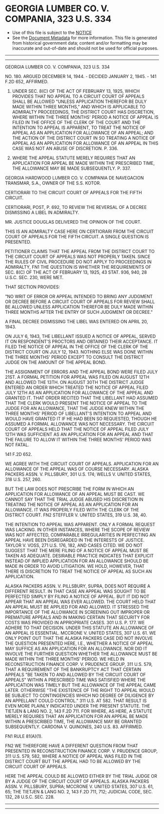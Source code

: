 ---
---

# GEORGIA LUMBER CO. V. COMPANIA, 323 U.S. 334

* Use of this file is subject to the [NOTICE](https://github.com/publicdocs/notice/blob/master/NOTICE)
* See the [Document Metadata](../../../) for more information.
  This file is generated from historical government data; content and/or formatting may be inaccurate and out-of-date and should not be used for official purposes.

----------
----------

GEORGIA LUMBER CO. V. COMPANIA, 323 U.S. 334

NO. 180.  ARGUED DECEMBER 14, 1944.  - DECIDED JANUARY 2, 1945.  - 141 F.2D 652, AFFIRMED.

1.  UNDER SEC. 8(C) OF THE ACT OF FEBRUARY 13, 1925, WHICH PROVIDES THAT NO APPEAL TO A CIRCUIT COURT OF APPEALS SHALL BE ALLOWED "UNLESS APPLICATION THEREFOR BE DULY MADE WITHIN THREE MONTHS," AND WHICH IS APPLICABLE TO ADMIRALTY PROCEEDINGS, THE DISTRICT COURT HAS DISCRETION, WHERE WITHIN THE THREE MONTHS' PERIOD A NOTICE OF APPEAL IS FILED IN THE OFFICE OF THE CLERK OF THE COURT AND THE INTENTION TO APPEAL IS APPARENT, TO TREAT THE NOTICE OF APPEAL AS AN APPLICATION FOR ALLOWANCE OF AN APPEAL; AND THE ACTION OF THE DISTRICT COURT IN SO TREATING A NOTICE OF APPEAL AS AN APPLICATION FOR ALLOWANCE OF AN APPEAL IN THIS CASE WAS NOT AN ABUSE OF DISCRETION.  P. 336.

2.  WHERE THE APPEAL STATUTE MERELY REQUIRES THAT AN APPLICATION FOR APPEAL BE MADE WITHIN THE PRESCRIBED TIME, THE ALLOWANCE MAY BE MADE SUBSEQUENTLY.  P. 337.

GEORGIA HARDWOOD LUMBER CO. V. COMPANIA DE NAVEGACION TRANSMAR, S.A., OWNER OF THE S.S. KOTOR.

CERTIORARI TO THE CIRCUIT COURT OF APPEALS FOR THE FIFTH CIRCUIT.

CERTIORARI, POST, P. 692, TO REVIEW THE REVERSAL OF A DECREE DISMISSING A LIBEL IN ADMIRALTY.

MR. JUSTICE DOUGLAS DELIVERED THE OPINION OF THE COURT.

THIS IS AN ADMIRALTY CASE HERE ON CERTIORARI FROM THE CIRCUIT COURT OF APPEALS FOR THE FIFTH CIRCUIT.  A SINGLE QUESTION IS PRESENTED.

PETITIONER CLAIMS THAT THE APPEAL FROM THE DISTRICT COURT TO THE CIRCUIT COURT OF APPEALS WAS NOT PROPERLY TAKEN.  SINCE THE RULES OF CIVIL PROCEDURE DO NOT APPLY TO PROCEEDINGS IN ADMIRALTY,  FN1  THE QUESTION IS WHETHER THE REQUIREMENTS OF SEC. 8(C) OF THE ACT OF FEBRUARY 13, 1925, 43 STAT. 936, 940, 28 U.S.C. SEC. 230, WERE MET.

THAT SECTION PROVIDES:

"NO WRIT OF ERROR OR APPEAL INTENDED TO BRING ANY JUDGMENT OR DECREE BEFORE A CIRCUIT COURT OF APPEALS FOR REVIEW SHALL BE ALLOWED UNLESS APPLICATION THEREFOR BE DULY MADE WITHIN THREE MONTHS AFTER THE ENTRY OF SUCH JUDGMENT OR DECREE."

A FINAL DECREE DISMISSING THE LIBEL WAS ENTERED ON APRIL 20, 1943.

ON JULY 6, 1943, THE LIBELLANT ISSUED A NOTICE OF APPEAL, SERVED IT ON RESPONDENT'S PROCTORS AND OBTAINED THEIR ACCEPTANCE.  IT FILED THE NOTICE OF APPEAL IN THE OFFICE OF THE CLERK OF THE DISTRICT COURT ON JULY 12, 1943.  NOTHING ELSE WAS DONE WITHIN THE THREE MONTHS' PERIOD EXCEPT TO CONSULT THE DISTRICT JUDGE ON THE AMOUNT OF THE APPEAL BOND.

THE ASSIGNMENT OF ERRORS AND THE APPEAL BOND WERE FILED JULY 21ST.  A FORMAL PETITION FOR APPEAL WAS FILED ON AUGUST 12TH AND ALLOWED THE 13TH.  ON AUGUST 30TH THE DISTRICT JUDGE ENTERED AN ORDER WHICH TREATED THE NOTICE OF APPEAL FILED JULY 12TH AS AN APPLICATION FOR ALLOWANCE OF THE APPEAL AND GRANTED IT.  THAT ORDER RECITED THAT THE LIBELLANT HAD ASSUMED THAT THE CLERK WOULD PRESENT THE NOTICE OF APPEAL TO THE JUDGE FOR AN ALLOWANCE, THAT THE JUDGE KNEW WITHIN THE THREE MONTHS' PERIOD OF LIBELLANT'S INTENTION TO APPEAL AND WOULD HAVE GRANTED IT IF HE HAD BEEN SO REQUESTED, THOUGH HE ASSUMED A FORMAL ALLOWANCE WAS NOT NECESSARY.  THE CIRCUIT COURT OF APPEALS HELD THAT THE NOTICE OF APPEAL FILED JULY 12TH WAS SUFFICIENT AS AN APPLICATION FOR AN APPEAL AND THAT THE FAILURE TO ALLOW IT WITHIN THE THREE MONTHS' PERIOD WAS NOT FATAL.

141 F.2D 652.

WE AGREE WITH THE CIRCUIT COURT OF APPEALS.  APPLICATION FOR AN ALLOWANCE OF THE APPEAL WAS OF COURSE NECESSARY.  ALASKA PACKERS ASSN. V. PILLSBURY, 301 U.S. 174; WELLS V. UNITED STATES, 318 U.S. 257, 260.

BUT THE LAW DOES NOT PRESCRIBE THE FORM IN WHICH AN APPLICATION FOR ALLOWANCE OF AN APPEAL MUST BE CAST.  WE CANNOT SAY THAT THE TRIAL JUDGE ABUSED HIS DISCRETION IN TREATING THE NOTICE OF APPEAL AS AN APPLICATION FOR AN ALLOWANCE.  IT WAS PROPERLY FILED WITH THE CLERK OF THE DISTRICT COURT.  FN2  STEFFLER V. UNITED STATES, 319 U.S. 38, 40.

THE INTENTION TO APPEAL WAS APPARENT.  ONLY A FORMAL REQUEST WAS LACKING.  IN OTHER INSTANCES, WHERE THE SCOPE OF REVIEW WAS NOT AFFECTED, COMPARABLE IRREGULARITIES IN PERFECTING AN APPEAL HAVE BEEN DISREGARDED IN THE INTERESTS OF JUSTICE.  TAYLOR V. VOSS, 271 U.S. 176, 182, AND CASES CITED.  WE DO NOT SUGGEST THAT THE MERE FILING OF A NOTICE OF APPEAL MUST BE TAKEN AS ADEQUATE.  DESIRABLE PRACTICE INDICATES THAT EXPLICIT INSTEAD OF IMPLIED APPLICATION FOR AN ALLOWANCE SHOULD BE MADE IN ORDER TO AVOID LITIGATION.  WE HOLD, HOWEVER, THAT THERE IS DISCRETION TO TREAT THE NOTICE OF APPEAL AS SUCH AN APPLICATION.

ALASKA PACKERS ASSN. V. PILLSBURY, SUPRA, DOES NOT REQUIRE A DIFFERENT RESULT.  IN THAT CASE AN APPEAL WAS SOUGHT TO BE PERFECTED SIMPLY BY FILING A NOTICE OF APPEAL.  BUT IT DID NOT APPEAR THAT AN APPEAL WAS EVER ALLOWED.  THE COURT HELD THAT AN APPEAL MUST BE APPLIED FOR AND ALLOWED.  IT STRESSED THE IMPORTANCE OF THE ALLOWANCE IN SCREENING OUT IMPROPER OR PREMATURE APPEALS AND IN MAKING CERTAIN THAT SECURITY FOR COSTS WAS PROVIDED IN APPROPRIATE CASES.  301 U.S. P. 177.  WE ADHERE TO THAT DECISION.  UNDER THIS STATUTE AN ALLOWANCE OF AN APPEAL IS ESSENTIAL.  MCCRONE V. UNITED STATES, 307 U.S. 61.  WE ONLY POINT OUT THAT THE ALASKA PACKERS CASE DID NOT INVOLVE THE QUESTION PRESENTED HERE, I.E., WHETHER A NOTICE OF APPEAL MAY SUFFICE AS AN APPLICATION FOR AN ALLOWANCE.  NOR DID IT INVOLVE THE FURTHER QUESTION WHETHER THE ALLOWANCE MUST BE MADE WITHIN THE THREE MONTHS' PERIOD.  WE HELD IN RECONSTRUCTION FINANCE CORP. V. PRUDENCE GROUP, 311 U.S. 579, THAT A REQUIREMENT OF THE BANKRUPTCY ACT THAT CERTAIN APPEALS "BE TAKEN TO AND ALLOWED BY THE CIRCUIT COURT OF APPEALS" WITHIN A PRESCRIBED TIME WAS SATISFIED WHERE THE APPLICATION WAS TIMELY BUT THE ALLOWANCE OF THE APPEAL CAME LATER.  OTHERWISE "THE EXISTENCE OF THE RIGHT TO APPEAL WOULD BE SUBJECT TO CONTINGENCIES WHICH NO DEGREE OF DILIGENCE BY AN APPELLANT COULD CONTROL."  311 U.S. AT 582.  THAT RESULT IS EVEN MORE PLAINLY INDICATED UNDER THE PRESENT STATUTE.  THE TIETJEN & LANG NO. 2, 143 F.2D 711.  FOR WHERE, AS HERE, A STATUTE MERELY REQUIRES THAT AN APPLICATION FOR AN APPEAL BE MADE WITHIN A PRESCRIBED TIME, THE ALLOWANCE MAY BE GRANTED SUBSEQUENTLY.  CARDONA V. QUINONES, 240 U.S. 83.  AFFIRMED.

FN1  RULE 81(A)(1).

FN2  WE THEREFORE HAVE A DIFFERENT QUESTION FROM THAT PRESENTED IN RECONSTRUCTION FINANCE CORP. V. PRUDENCE GROUP, 311 U.S. 579, 582, WHERE A NOTICE OF APPEAL WAS FILED IN THE DISTRICT COURT BUT THE APPEAL HAD TO BE ALLOWED BY THE CIRCUIT COURT OF APPEALS.

HERE THE APPEAL COULD BE ALLOWED EITHER BY THE TRIAL JUDGE OR BY A JUDGE OF THE CIRCUIT COURT OF APPEALS.  ALASKA PACKERS ASSN. V. PILLSBURY, SUPRA; MCCRONE V. UNITED STATES, 307 U.S. 61, 65; THE TIETJEN & LANG NO. 2, 143 F.2D 711, 712; JUDICIAL CODE, SEC. 132, 28 U.S.C. SEC. 228.


----------
----------

